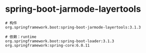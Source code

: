 # spring-boot-jarmode-layertools

```
# 构件
org.springframework.boot:spring-boot-jarmode-layertools:3.1.3

# 依赖：runtime
org.springframework.boot:spring-boot-loader:3.1.3
org.springframework:spring-core:6.0.11
```
